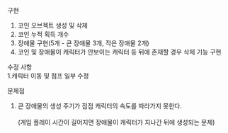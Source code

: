 구현
  1. 코인 오브젝트 생성 및 삭제
  2. 코인 누적 획득 개수
  3. 장애물 구현(5개 - 큰 장애물 3개, 작은 장애물 2개)
  4. 코인 및 장애물이 캐릭터가 안보이는 캐릭터 등 뒤에 존재할 경우 삭제 기능 구현

수정 사항<br/>
  1.캐릭터 이동 및 점프 일부 수정


문제점

  1. 큰 장애물의 생성 주기가 점점 캐릭터의 속도를 따라가지 못한다.<br/>  
  (게임 플레이 시간이 길어지면 장애물이 캐릭터가 지나간 뒤에 생성되는 문제)
